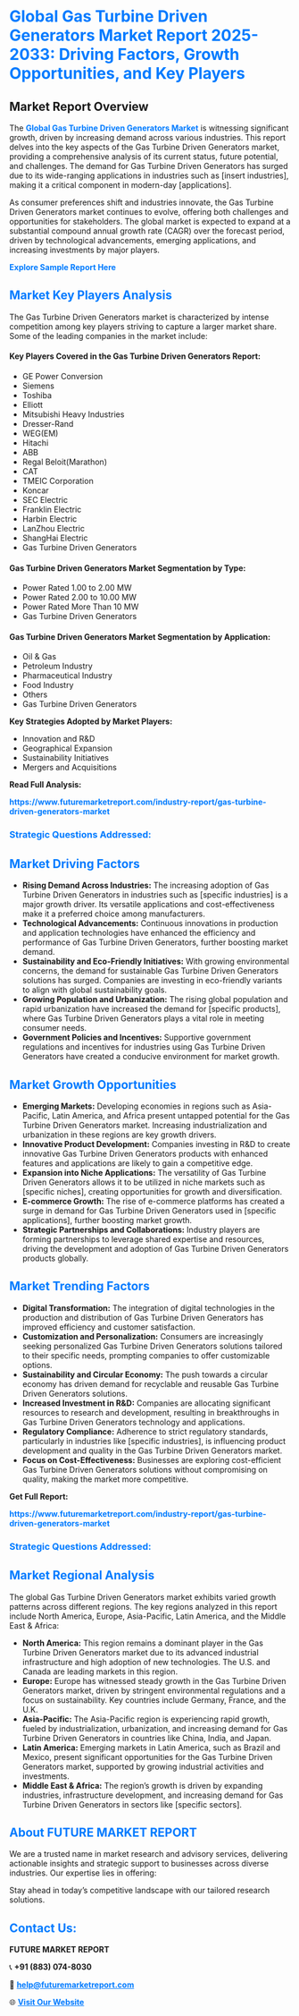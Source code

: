 <h1 style="color: #007BFF;">Global Gas Turbine Driven Generators Market Report 2025-2033: Driving Factors, Growth Opportunities, and Key Players</h1>

<section id="overview">
<h2>Market Report Overview</h2>
<p>The <a href="https://www.futuremarketreport.com/industry-report/gas-turbine-driven-generators-market" style="color: #007BFF; text-decoration: none;"><strong>Global Gas Turbine Driven Generators Market</strong></a> is witnessing significant growth, driven by increasing demand across various industries. This report delves into the key aspects of the Gas Turbine Driven Generators market, providing a comprehensive analysis of its current status, future potential, and challenges. The demand for Gas Turbine Driven Generators has surged due to its wide-ranging applications in industries such as [insert industries], making it a critical component in modern-day [applications].</p>
<p>As consumer preferences shift and industries innovate, the Gas Turbine Driven Generators market continues to evolve, offering both challenges and opportunities for stakeholders. The global market is expected to expand at a substantial compound annual growth rate (CAGR) over the forecast period, driven by technological advancements, emerging applications, and increasing investments by major players.</p>
</section>

<section id="overview">
<p><a href="https://www.futuremarketreport.com/request-sample/reportId=99823" style="color: #007BFF; text-decoration: none;"><strong>Explore Sample Report Here</strong></a></p>
</section>

<section id="key-players">
<h2 style="color: #007BFF;">Market Key Players Analysis</h2>
<p>The Gas Turbine Driven Generators market is characterized by intense competition among key players striving to capture a larger market share. Some of the leading companies in the market include:</p>
<h4>Key Players Covered in the Gas Turbine Driven Generators Report:</h4>
<ul><li>GE Power Conversion</li><li>Siemens</li><li>Toshiba</li><li>Elliott</li><li>Mitsubishi Heavy Industries</li><li>Dresser-Rand</li><li>WEG(EM)</li><li>Hitachi</li><li>ABB</li><li>Regal Beloit(Marathon)</li><li>CAT</li><li>TMEIC Corporation</li><li>Koncar</li><li>SEC Electric</li><li>Franklin Electric</li><li>Harbin Electric</li><li>LanZhou Electric</li><li>ShangHai Electric</li><li>Gas Turbine Driven Generators</li></ul>
<h4>Gas Turbine Driven Generators Market Segmentation by Type:</h4>
<ul><li>Power Rated 1.00 to 2.00 MW</li><li>Power Rated 2.00 to 10.00 MW</li><li>Power Rated More Than 10 MW</li><li>Gas Turbine Driven Generators</li></ul>

<h4>Gas Turbine Driven Generators Market Segmentation by Application:</h4>
<ul><li>Oil &amp; Gas</li><li>Petroleum Industry</li><li>Pharmaceutical Industry</li><li>Food Industry</li><li>Others</li><li>Gas Turbine Driven Generators</li></ul>
<p><strong>Key Strategies Adopted by Market Players:</strong></p>
<ul>
<li>Innovation and R&D</li>
<li>Geographical Expansion</li>
<li>Sustainability Initiatives</li>
<li>Mergers and Acquisitions</li>
</ul>
</section>

<section>
<p><strong>Read Full Analysis: </strong></p><a href="https://www.futuremarketreport.com/industry-report/gas-turbine-driven-generators-market" style="color: #007BFF; text-decoration: none;"><strong>https://www.futuremarketreport.com/industry-report/gas-turbine-driven-generators-market</strong></a>
<h3 style="color: #007BFF;">Strategic Questions Addressed:</h3>
</section>

<section id="driving-factors">
<h2 style="color: #007BFF;">Market Driving Factors</h2>
<ul>
<li><strong>Rising Demand Across Industries:</strong> The increasing adoption of Gas Turbine Driven Generators in industries such as [specific industries] is a major growth driver. Its versatile applications and cost-effectiveness make it a preferred choice among manufacturers.</li>
<li><strong>Technological Advancements:</strong> Continuous innovations in production and application technologies have enhanced the efficiency and performance of Gas Turbine Driven Generators, further boosting market demand.</li>
<li><strong>Sustainability and Eco-Friendly Initiatives:</strong> With growing environmental concerns, the demand for sustainable Gas Turbine Driven Generators solutions has surged. Companies are investing in eco-friendly variants to align with global sustainability goals.</li>
<li><strong>Growing Population and Urbanization:</strong> The rising global population and rapid urbanization have increased the demand for [specific products], where Gas Turbine Driven Generators plays a vital role in meeting consumer needs.</li>
<li><strong>Government Policies and Incentives:</strong> Supportive government regulations and incentives for industries using Gas Turbine Driven Generators have created a conducive environment for market growth.</li>
</ul>
</section>

<section id="growth-opportunities">
<h2 style="color: #007BFF;">Market Growth Opportunities</h2>
<ul>
<li><strong>Emerging Markets:</strong> Developing economies in regions such as Asia-Pacific, Latin America, and Africa present untapped potential for the Gas Turbine Driven Generators market. Increasing industrialization and urbanization in these regions are key growth drivers.</li>
<li><strong>Innovative Product Development:</strong> Companies investing in R&D to create innovative Gas Turbine Driven Generators products with enhanced features and applications are likely to gain a competitive edge.</li>
<li><strong>Expansion into Niche Applications:</strong> The versatility of Gas Turbine Driven Generators allows it to be utilized in niche markets such as [specific niches], creating opportunities for growth and diversification.</li>
<li><strong>E-commerce Growth:</strong> The rise of e-commerce platforms has created a surge in demand for Gas Turbine Driven Generators used in [specific applications], further boosting market growth.</li>
<li><strong>Strategic Partnerships and Collaborations:</strong> Industry players are forming partnerships to leverage shared expertise and resources, driving the development and adoption of Gas Turbine Driven Generators products globally.</li>
</ul>
</section>

<section id="trending-factors">
<h2 style="color: #007BFF;">Market Trending Factors</h2>
<ul>
<li><strong>Digital Transformation:</strong> The integration of digital technologies in the production and distribution of Gas Turbine Driven Generators has improved efficiency and customer satisfaction.</li>
<li><strong>Customization and Personalization:</strong> Consumers are increasingly seeking personalized Gas Turbine Driven Generators solutions tailored to their specific needs, prompting companies to offer customizable options.</li>
<li><strong>Sustainability and Circular Economy:</strong> The push towards a circular economy has driven demand for recyclable and reusable Gas Turbine Driven Generators solutions.</li>
<li><strong>Increased Investment in R&D:</strong> Companies are allocating significant resources to research and development, resulting in breakthroughs in Gas Turbine Driven Generators technology and applications.</li>
<li><strong>Regulatory Compliance:</strong> Adherence to strict regulatory standards, particularly in industries like [specific industries], is influencing product development and quality in the Gas Turbine Driven Generators market.</li>
<li><strong>Focus on Cost-Effectiveness:</strong> Businesses are exploring cost-efficient Gas Turbine Driven Generators solutions without compromising on quality, making the market more competitive.</li>
</ul>
</section>

<section>
<p><strong>Get Full Report: </strong></p><a href="https://www.futuremarketreport.com/industry-report/gas-turbine-driven-generators-market" style="color: #007BFF; text-decoration: none;"><strong>https://www.futuremarketreport.com/industry-report/gas-turbine-driven-generators-market</strong></a>
<h3 style="color: #007BFF;">Strategic Questions Addressed:</h3>
</section>


<section id="regional-analysis">
<h2 style="color: #007BFF;">Market Regional Analysis</h2>
<p>The global Gas Turbine Driven Generators market exhibits varied growth patterns across different regions. The key regions analyzed in this report include North America, Europe, Asia-Pacific, Latin America, and the Middle East & Africa:</p>
<ul>
<li><strong>North America:</strong> This region remains a dominant player in the Gas Turbine Driven Generators market due to its advanced industrial infrastructure and high adoption of new technologies. The U.S. and Canada are leading markets in this region.</li>
<li><strong>Europe:</strong> Europe has witnessed steady growth in the Gas Turbine Driven Generators market, driven by stringent environmental regulations and a focus on sustainability. Key countries include Germany, France, and the U.K.</li>
<li><strong>Asia-Pacific:</strong> The Asia-Pacific region is experiencing rapid growth, fueled by industrialization, urbanization, and increasing demand for Gas Turbine Driven Generators in countries like China, India, and Japan.</li>
<li><strong>Latin America:</strong> Emerging markets in Latin America, such as Brazil and Mexico, present significant opportunities for the Gas Turbine Driven Generators market, supported by growing industrial activities and investments.</li>
<li><strong>Middle East & Africa:</strong> The region’s growth is driven by expanding industries, infrastructure development, and increasing demand for Gas Turbine Driven Generators in sectors like [specific sectors].</li>
</ul>
</section>

<footer>
<h2 style="color: #007BFF;">About FUTURE MARKET REPORT</h2>
<p>We are a trusted name in market research and advisory services, delivering actionable insights and strategic support to businesses across diverse industries. Our expertise lies in offering:</p>

<p>Stay ahead in today’s competitive landscape with our tailored research solutions.</p>

<h2 style="color: #007BFF;">Contact Us:</h2>
<p><strong>FUTURE MARKET REPORT</strong></p>
<p>📞 <strong>+91 (883) 074-8030</strong></p>
<p>📧 <strong><a href="mailto:help@futuremarketreport.com" style="color: #007BFF;">help@futuremarketreport.com</a></strong></p>
<p>🌐 <strong><a href="https://www.futuremarketreport.com/" style="color: #007BFF;">Visit Our Website</a></strong></p>
</footer>